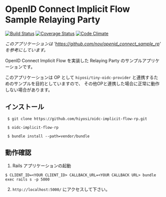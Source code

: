 # OpenID Connect Implicit Flow Sample Relaying Party
[![Build Status](https://travis-ci.org/hiyosi/oidc-implicit-flow-rp.svg?branch=master)](https://travis-ci.org/hiyosi/oidc-implicit-flow-rp)
[![Coverage Status](https://img.shields.io/coveralls/hiyosi/oidc-implicit-flow-rp.svg)](https://coveralls.io/r/hiyosi/oidc-implicit-flow-rp?branch=master)
[![Code Climate](https://codeclimate.com/github/hiyosi/oidc-implicit-flow-rp/badges/gpa.svg)](https://codeclimate.com/github/hiyosi/oidc-implicit-flow-rp)


*このアプリケーションは 'https://github.com/nov/openid_connect_sample_rp' を参考にしています。*


OpenID Connect Implicit Flow を実装した Relaying Party のサンプルアプリケーションです。

このアプリケーションは OP として ```hiyosi/tiny-oidc-provider``` と連携するためのサンプルを目的としていますので、
その他OPと連携した場合に正常に動作しない場合があります。


## インストール

````
 $ git clone https://github.com/hiyosi/oidc-implicit-flow-rp.git

 $ oidc-implicit-flow-rp
 
 $ bundle install --path=vendor/bundle
 ````

## 動作確認

1. Rails アプリケーションの起動


  ``` $ CLIENT_ID=<YOUR CLIENT_ID> CALLBACK_URL=<YOUR CALLBACK URL> bundle exec rails s -p 5000 ```


2. ```http://localhost:5000/``` にアクセスして下さい。
